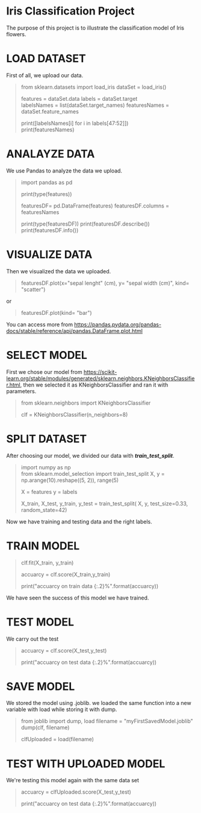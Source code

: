 # Iris Classification Project
The purpose of this project is to illustrate the classification model of Iris flowers.








# LOAD DATASET
First of all, we upload our data.

> from sklearn.datasets import load_iris
>dataSet = load_iris()
>
>features = dataSet.data
>labels = dataSet.target                                      
>labelsNames = list(dataSet.target_names)
>featuresNames = dataSet.feature_names                         
>
>print([labelsNames[i] for i in labels[47:52]])               
>print(featuresNames) 




# ANALAYZE DATA 
We use Pandas to analyze the data we upload.

>import pandas as pd
>
>print(type(features))
>
>featuresDF= pd.DataFrame(features)
>featuresDF.columns = featuresNames
>
>print(type(featuresDF))
>print(featuresDF.describe())                                
>print(featuresDF.info())  




# VISUALIZE DATA 
Then we visualized the data we uploaded.
>featuresDF.plot(x="sepal lenght" (cm), y= "sepal width (cm)", kind= "scatter") 

or

>featuresDF.plot(kind= "bar")

You can access more from https://pandas.pydata.org/pandas-docs/stable/reference/api/pandas.DataFrame.plot.html



# SELECT MODEL 
First we chose our model from https://scikit-learn.org/stable/modules/generated/sklearn.neighbors.KNeighborsClassifier.html, then we selected it as KNeighborsClassifier and ran it with parameters.

>from sklearn.neighbors import KNeighborsClassifier
>
>clf = KNeighborsClassifier(n_neighbors=8) 



# SPLIT DATASET 
After choosing our model, we divided our data with ***train_test_split***.

>import numpy as np  
>from sklearn.model_selection import train_test_split
>X, y = np.arange(10).reshape((5, 2)), range(5)
>
>X = features
>y = labels 
>
>X_train, X_test, y_train, y_test = train_test_split(
>   X, y, test_size=0.33, random_state=42)

 Now we have training and testing data and the right labels.
 
 
 
 
 # TRAIN MODEL 
>clf.fit(X_train, y_train)  
>
>accuarcy = clf.score(X_train,y_train)
>
>print("accuarcy on train data {:.2}%".format(accuarcy))

We have seen the success of this model we have trained.



# TEST MODEL
We carry out the test
>accuarcy = clf.score(X_test,y_test) 
>
>print("accuarcy on test data {:.2}%".format(accuarcy))


# SAVE MODEL 
We stored the model using .joblib. we loaded the same function into a new variable with load while storing it with dump.

>from joblib import dump, load
>filename = "myFirstSavedModel.joblib"
>dump(clf, filename)
>
>clfUploaded = load(filename)



# TEST WITH UPLOADED MODEL
We're testing this model again with the same data set 

>accuarcy = clfUploaded.score(X_test,y_test)
>
>print("accuarcy on test data {:.2}%".format(accuarcy))
